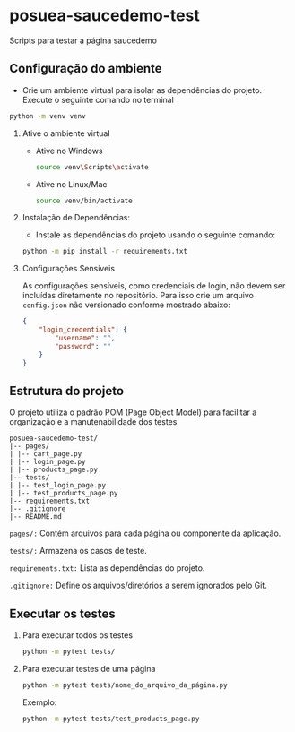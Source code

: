 # posuea-saucedemo-test
Scripts para testar a página saucedemo

## Configuração do ambiente

* Crie um ambiente virtual para isolar as dependências do projeto. Execute o seguinte comando no terminal

```bash
python -m venv venv
```

1. Ative o ambiente virtual
  
    * Ative no Windows

        ```bash
       source venv\Scripts\activate
        ```

    * Ative no Linux/Mac
        ```bash
        source venv/bin/activate
        ```

2. Instalação de Dependências:

    * Instale as dependências do projeto usando o seguinte comando:

    ```bash
    python -m pip install -r requirements.txt
    ```

3. Configurações Sensíveis

    As configurações sensíveis, como credenciais de login, não devem ser incluídas diretamente no repositório. Para isso crie um arquivo `config.json` não versionado conforme mostrado abaixo: 


    ```json
    {
        "login_credentials": {
            "username": "",
            "password": ""
        }
    }
    ```

## Estrutura do projeto

O projeto utiliza o padrão POM (Page Object Model) para facilitar a organização e a manutenabilidade dos testes

```plaintext
posuea-saucedemo-test/
|-- pages/
| |-- cart_page.py
| |-- login_page.py
| |-- products_page.py
|-- tests/
| |-- test_login_page.py
| |-- test_products_page.py
|-- requirements.txt
|-- .gitignore
|-- README.md
```

`pages/:` Contém arquivos para cada página ou componente da aplicação.

`tests/:` Armazena os casos de teste.

`requirements.txt:` Lista as dependências do projeto.

`.gitignore:` Define os arquivos/diretórios a serem ignorados pelo Git.

## Executar os testes

1. Para executar todos os testes

    ```bash
    python -m pytest tests/
    ```

2. Para executar testes de uma página

    ```bash
    python -m pytest tests/nome_do_arquivo_da_página.py
    ```

    Exemplo:

    ```bash
    python -m pytest tests/test_products_page.py
    ```